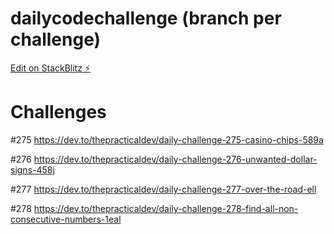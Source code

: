 # dailycodechallenge (branch per challenge)

[Edit on StackBlitz ⚡️](https://stackblitz.com/edit/dailycodechallenge)

# Challenges
#275
https://dev.to/thepracticaldev/daily-challenge-275-casino-chips-589a

#276
https://dev.to/thepracticaldev/daily-challenge-276-unwanted-dollar-signs-458j

#277
https://dev.to/thepracticaldev/daily-challenge-277-over-the-road-ell

#278
https://dev.to/thepracticaldev/daily-challenge-278-find-all-non-consecutive-numbers-1eal
